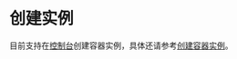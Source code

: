 # **创建实例**

目前支持在[控制台](https://console.jdcloud.com/host/container/list?dataCenter=cn-north-1)创建容器实例，具体还请参考[创建容器实例](https://www.jdcloud.com/help/detail/1962/isCatalog/1)。